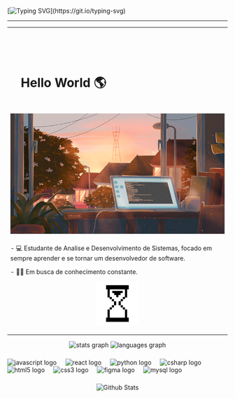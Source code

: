

[![Typing SVG](https://readme-typing-svg.herokuapp.com?font=Fira+Code&weight=300&size=20&duration=4000&pause=1000&color=FF6600&center=true&vCenter=true&random=false&width=1000&lines=Eai!%2C+eu+sou+o+Lucas+Teixeira.;Eu+tenho+23+anos+e+sou+estudante+de+Analise+e+Desenvolvimento+de+Sistemas.;Seja+Bem+Vindo!)](https://git.io/typing-svg)

---   
<!--titulo--> 

<table width="100%" align="center">
<td align="center">
<br />
<br />
<br />


<div id="user-content-toc">
<ul align="Left">
<summary><h1 style="display: inline-block">Hello World 🌎</h1></summary>
</div>

###
  
<!--Imagem-->
  <p align="center">
  <img align="center" src="img/Img.gif" alt="Imagem">
</p>

###

<!-- Apresentaçao -->
<p align = "Left">
  - 💻 Estudante de Analise e Desenvolvimento de Sistemas, focado em sempre aprender e se tornar um desenvolvedor de software.
</p>  

<p align = "Left">
  - 👨‍💻 Em busca de conhecimento constante.
</p>


<p>
<img height="100" src="img/Time.gif"> 
</a>
</p>

</td>
</tr>
</table>

<!--Estatiticas-->
<div align="center">
  <img src="https://github-readme-stats.vercel.app/api?username=LuksTeixeira&hide_title=false&hide_rank=false&show_icons=true&include_all_commits=true&count_private=true&disable_animations=false&theme=slateorange&locale=en&hide_border=false&order=1" height="150" alt="stats graph" />
  <img src="https://github-readme-stats.vercel.app/api/top-langs?username=LuksTeixeira&locale=en&hide_title=false&layout=compact&card_width=320&langs_count=5&theme=slateorange&hide_border=false&order=2" height="150" alt="languages graph" />
</div>


###

<div align="left">
  <img src="https://cdn.jsdelivr.net/gh/devicons/devicon/icons/javascript/javascript-original.svg" height="40" alt="javascript logo"  />
  <img width="12" />
  <img src="https://cdn.jsdelivr.net/gh/devicons/devicon/icons/react/react-original.svg" height="40" alt="react logo"  />
  <img width="12" />
  <img src="https://cdn.jsdelivr.net/gh/devicons/devicon/icons/python/python-original.svg" height="40" alt="python logo"  />
  <img width="12" />
  <img src="https://cdn.jsdelivr.net/gh/devicons/devicon/icons/csharp/csharp-original.svg" height="40" alt="csharp logo"  />
  <img width="12" />
  <img src="https://cdn.jsdelivr.net/gh/devicons/devicon/icons/html5/html5-original.svg" height="40" alt="html5 logo"  />
  <img width="12" />
  <img src="https://cdn.jsdelivr.net/gh/devicons/devicon/icons/css3/css3-original.svg" height="40" alt="css3 logo"  />
  <img width="12" />
  <img src="https://cdn.jsdelivr.net/gh/devicons/devicon/icons/figma/figma-original.svg" height="40" alt="figma logo"  />
  <img width="12" />
  <img src="https://cdn.jsdelivr.net/gh/devicons/devicon/icons/mysql/mysql-original.svg" height="40" alt="mysql logo"  />
</div>

###
###

<p align="center">
        <img src="https://raw.githubusercontent.com/mayhemantt/mayhemantt/Update/svg/Bottom.svg" alt="Github Stats" />
</p>

